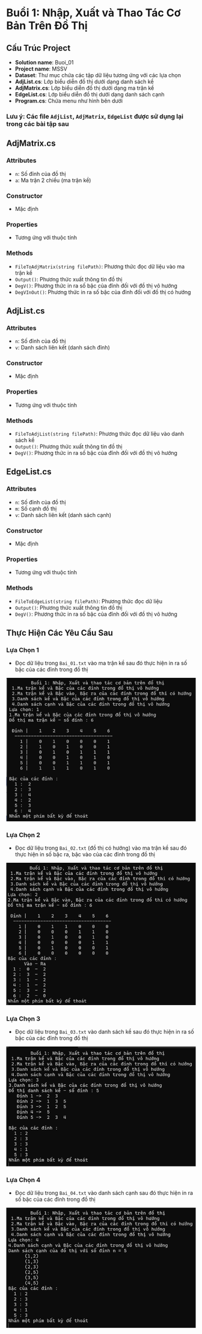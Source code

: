 # Buổi 1: Nhập, Xuất và Thao Tác Cơ Bản Trên Đồ Thị

## Cấu Trúc Project

- **Solution name**: Buoi_01
- **Project name**: MSSV
- **Dataset**: Thư mục chứa các tập dữ liệu tương ứng với các lựa chọn
- **AdjList.cs**: Lớp biểu diễn đồ thị dưới dạng danh sách kề
- **AdjMatrix.cs**: Lớp biểu diễn đồ thị dưới dạng ma trận kề
- **EdgeList.cs**: Lớp biểu diễn đồ thị dưới dạng danh sách cạnh
- **Program.cs**: Chứa menu như hình bên dưới

### **Lưu ý**: Các file `AdjList`, `AdjMatrix`, `EdgeList` được sử dụng lại trong các bài tập sau

## AdjMatrix.cs

### Attributes
- `n`: Số đỉnh của đồ thị
- `a`: Ma trận 2 chiều (ma trận kề)

### Constructor
- Mặc định

### Properties
- Tương ứng với thuộc tính

### Methods
- `FileToAdjMatrix(string filePath)`: Phương thức đọc dữ liệu vào ma trận kề
- `Output()`: Phương thức xuất thông tin đồ thị
- `DegV()`: Phương thức in ra số bậc của đỉnh đối với đồ thị vô hướng
- `DegVInOut()`: Phương thức in ra số bậc của đỉnh đối với đồ thị có hướng

## AdjList.cs

### Attributes
- `n`: Số đỉnh của đồ thị
- `v`: Danh sách liên kết (danh sách đỉnh)

### Constructor
- Mặc định

### Properties
- Tương ứng với thuộc tính

### Methods
- `FileToAdjList(string filePath)`: Phương thức đọc dữ liệu vào danh sách kề
- `Output()`: Phương thức xuất thông tin đồ thị
- `DegV()`: Phương thức in ra số bậc của đỉnh đối với đồ thị vô hướng

## EdgeList.cs

### Attributes
- `n`: Số đỉnh của đồ thị
- `m`: Số cạnh đồ thị
- `v`: Danh sách liên kết (danh sách cạnh)

### Constructor
- Mặc định

### Properties
- Tương ứng với thuộc tính

### Methods
- `FileToEdgeList(string filePath)`: Phương thức đọc dữ liệu
- `Output()`: Phương thức xuất thông tin đồ thị
- `DegV()`: Phương thức in ra số bậc của đỉnh đối với đồ thị vô hướng

## Thực Hiện Các Yêu Cầu Sau

### Lựa Chọn 1
- Đọc dữ liệu trong `Bai_01.txt` vào ma trận kề sau đó thực hiện in ra số bậc của các đỉnh trong đồ thị

<img src="https://github.com/k1enn/software-engineer-notes/blob/main/subjects/graph-algorithms-exercises/documents/images/buoi1_1.png">

### Lựa Chọn 2
- Đọc dữ liệu trong `Bai_02.txt` (đồ thị có hướng) vào ma trận kề sau đó thực hiện in số bậc ra, bậc vào của các đỉnh trong đồ thị

<img src="https://github.com/k1enn/software-engineer-notes/blob/main/subjects/graph-algorithms-exercises/documents/images/buoi1_2.png">

### Lựa Chọn 3
- Đọc dữ liệu trong `Bai_03.txt` vào danh sách kề sau đó thực hiện in ra số bậc của các đỉnh trong đồ thị

<img src="https://github.com/k1enn/software-engineer-notes/blob/main/subjects/graph-algorithms-exercises/documents/images/buoi1_3.png">

### Lựa Chọn 4
- Đọc dữ liệu trong `Bai_04.txt` vào danh sách cạnh sau đó thực hiện in ra số bậc của các đỉnh trong đồ thị

<img src="https://github.com/k1enn/software-engineer-notes/blob/main/subjects/graph-algorithms-exercises/documents/images/buoi1_4.png">



